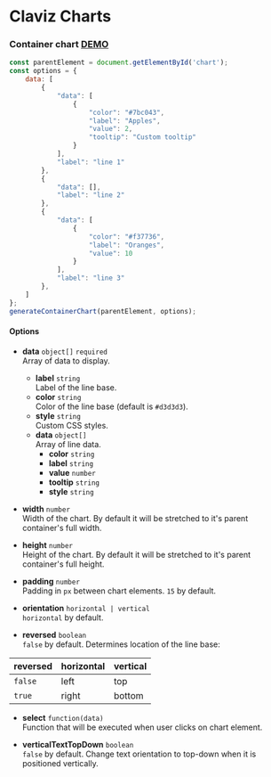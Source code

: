 # Claviz Charts

### Container chart [DEMO](https://claviz-charts.netlify.com/)

```javascript
const parentElement = document.getElementById('chart');
const options = {
    data: [
        {
            "data": [
                {
                    "color": "#7bc043",
                    "label": "Apples",
                    "value": 2,
                    "tooltip": "Custom tooltip"
                }
            ],
            "label": "line 1"
        },
        {
            "data": [],
            "label": "line 2"
        },
        {
            "data": [
                {
                    "color": "#f37736",
                    "label": "Oranges",
                    "value": 10
                }
            ],
            "label": "line 3"
        },
    ]
};
generateContainerChart(parentElement, options);
```

#### Options
* **data** `object[]` `required`\
Array of data to display.
  * **label** `string`\
    Label of the line base.
  * **color** `string`\
    Color of the line base (default is `#d3d3d3`).    
  * **style** `string`\
    Custom CSS styles.
  * **data** `object[]`\
    Array of line data.
    * **color** `string`
    * **label** `string`
    * **value** `number`
    * **tooltip** `string`
    * **style** `string`

* **width** `number`\
Width of the chart. By default it will be stretched to it's parent container's full width.

* **height** `number`\
Height of the chart. By default it will be stretched to it's parent container's full height.

* **padding** `number`\
Padding in `px` between chart elements. `15` by default.
    
* **orientation** `horizontal | vertical`\
`horizontal` by default.

* **reversed** `boolean`\
`false` by default. Determines location of the line base:
    
| reversed | horizontal | vertical |
|----------|------------|----------|
| `false`  | left       | top      |
| `true`   | right      | bottom   |

* **select** `function(data)`\
Function that will be executed when user clicks on chart element.

* **verticalTextTopDown** `boolean`\
`false` by default. Change text orientation to top-down when it is positioned vertically. 